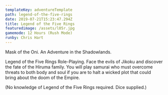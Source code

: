 ```yaml
---
templateKey: adventureTemplate
path: legend-of-the-five-rings
date: 2019-07-21T15:23:47.294Z
title: Legend of the Five Rings
featuredimage: /assets/l05r.jpg
gamemode: 12 Hours (Rush Mode)
runby: Chris Hart
---
```


Mask of the Oni. An Adventure in the Shadowlands. 

Legend of the Five Rings Role-Playing. Face the evils of Jikoku and discover the fate of the Hiruma family. You will play samurai who must overcome threats to both body and soul if you are to halt a wicked plot that could bring about the doom of the Empire. 

(No knowledge of Legend of the Five Rings required. Dice supplied.)
